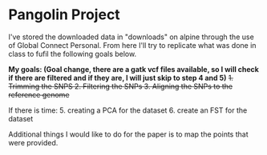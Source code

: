 # Pangolin Project
I've stored the downloaded data in "downloads" on alpine through the use of Global Connect Personal. From here I'll try to replicate what was done in class to fufil the following goals below. 

**My goals: (Goal change, there are a gatk vcf files available, so I will check if there are filtered and if they are, I will just skip to step 4 and 5)**
~~1. Trimming the SNPS 2. Filtering the SNPs 3. Aligning the SNPs to the reference genome~~


If there is time: 
5. creating a PCA for the dataset
6. create an FST for the dataset

Additional things I would like to do for the paper is to map the points that were provided. 
